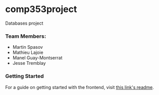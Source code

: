 # comp353project
Databases project

### Team Members:
* Martin Spasov
* Mathieu Lajoie
* Manel Guay-Montserrat
* Jesse Tremblay

### Getting Started

For a guide on getting started with the frontend, visit [this link's readme](https://github.com/MartinSpasov/comp353project/tree/master/cms-client).
